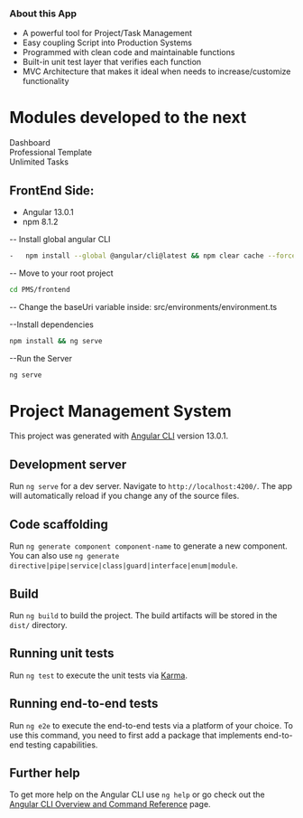 ### About this App

-   A powerful tool for Project/Task Management
-   Easy coupling Script into Production Systems
-   Programmed with clean code and maintainable functions
-   Built-in unit test layer that verifies each function
-   MVC Architecture that makes it ideal when needs to
    increase/customize functionality

Modules developed to the next
=============================

  Dashboard                                 
  Professional Template                     
  Unlimited Tasks                           

FrontEnd Side:
--------------

-   Angular 13.0.1
-   npm 8.1.2

-- Install global angular CLI
```bash
-   npm install --global @angular/cli@latest && npm clear cache --force
```


-- Move to your root project
```bash
cd PMS/frontend
```

-- Change the baseUri variable inside: src/environments/environment.ts

--Install dependencies
```bash
npm install && ng serve
```

--Run the Server
```bash
ng serve
```

# Project Management System

This project was generated with [Angular CLI](https://github.com/angular/angular-cli) version 13.0.1.

## Development server

Run `ng serve` for a dev server. Navigate to `http://localhost:4200/`. The app will automatically reload if you change any of the source files.

## Code scaffolding

Run `ng generate component component-name` to generate a new component. You can also use `ng generate directive|pipe|service|class|guard|interface|enum|module`.

## Build

Run `ng build` to build the project. The build artifacts will be stored in the `dist/` directory.

## Running unit tests

Run `ng test` to execute the unit tests via [Karma](https://karma-runner.github.io).

## Running end-to-end tests

Run `ng e2e` to execute the end-to-end tests via a platform of your choice. To use this command, you need to first add a package that implements end-to-end testing capabilities.

## Further help

To get more help on the Angular CLI use `ng help` or go check out the [Angular CLI Overview and Command Reference](https://angular.io/cli) page.
